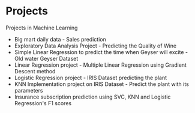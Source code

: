 # Projects
Projects in Machine Learning

- Big mart daily data - Sales prediction  
- Exploratory Data Analysis Project - Predicting the Quality of Wine
- Simple Linear Regression to predict the time when Geyser will excite - Old water Geyser Dataset
- Linear Regression project - Multiple Linear Regression using Gradient Descent method
- Logistic Regression project - IRIS Dataset predicting the plant 
- KNN Implementation project on IRIS Dataset - Predict the plant with its parameters
- Insurance subscription prediction using SVC, KNN and Logistic Regression's F1 scores





